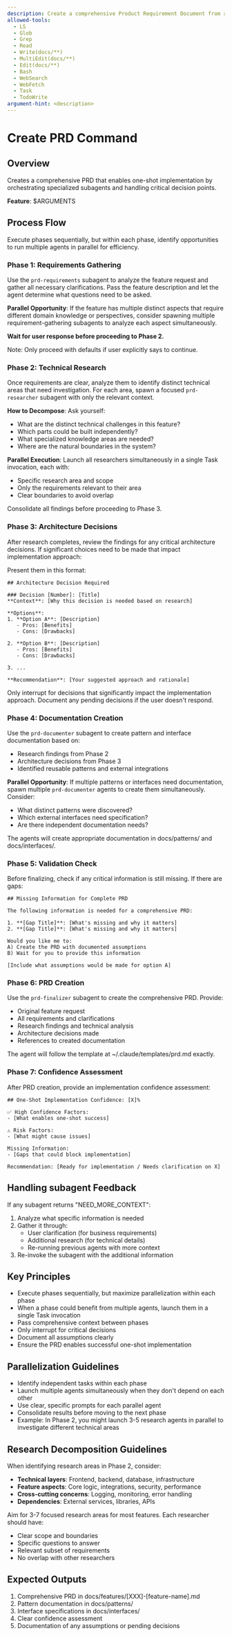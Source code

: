 ```yaml
---
description: Create a comprehensive Product Requirement Document from a brief description
allowed-tools:
  - LS
  - Glob
  - Grep
  - Read
  - Write(docs/**)
  - MultiEdit(docs/**)
  - Edit(docs/**)
  - Bash
  - WebSearch
  - WebFetch
  - Task
  - TodoWrite
argument-hint: <description>
---
```


# Create PRD Command

## Overview
Creates a comprehensive PRD that enables one-shot implementation by orchestrating specialized subagents and handling critical decision points.

**Feature**: $ARGUMENTS

## Process Flow

Execute phases sequentially, but within each phase, identify opportunities to run multiple agents in parallel for efficiency.

### Phase 1: Requirements Gathering
Use the `prd-requirements` subagent to analyze the feature request and gather all necessary clarifications. Pass the feature description and let the agent determine what questions need to be asked.

**Parallel Opportunity**: If the feature has multiple distinct aspects that require different domain knowledge or perspectives, consider spawning multiple requirement-gathering subagents to analyze each aspect simultaneously.

**Wait for user response before proceeding to Phase 2.**

Note: Only proceed with defaults if user explicitly says to continue.

### Phase 2: Technical Research
Once requirements are clear, analyze them to identify distinct technical areas that need investigation. For each area, spawn a focused `prd-researcher` subagent with only the relevant context.

**How to Decompose**: Ask yourself:
- What are the distinct technical challenges in this feature?
- Which parts could be built independently?
- What specialized knowledge areas are needed?
- Where are the natural boundaries in the system?

**Parallel Execution**: Launch all researchers simultaneously in a single Task invocation, each with:
- Specific research area and scope
- Only the requirements relevant to their area
- Clear boundaries to avoid overlap

Consolidate all findings before proceeding to Phase 3.

### Phase 3: Architecture Decisions
After research completes, review the findings for any critical architecture decisions. If significant choices need to be made that impact implementation approach:

Present them in this format:
```
## Architecture Decision Required

### Decision [Number]: [Title]
**Context**: [Why this decision is needed based on research]

**Options**:
1. **Option A**: [Description]
   - Pros: [Benefits]
   - Cons: [Drawbacks]

2. **Option B**: [Description]
   - Pros: [Benefits]
   - Cons: [Drawbacks]

3. ...

**Recommendation**: [Your suggested approach and rationale]
```

Only interrupt for decisions that significantly impact the implementation approach. Document any pending decisions if the user doesn't respond.

### Phase 4: Documentation Creation
Use the `prd-documenter` subagent to create pattern and interface documentation based on:
- Research findings from Phase 2
- Architecture decisions from Phase 3
- Identified reusable patterns and external integrations

**Parallel Opportunity**: If multiple patterns or interfaces need documentation, spawn multiple `prd-documenter` agents to create them simultaneously. Consider:
- What distinct patterns were discovered?
- Which external interfaces need specification?
- Are there independent documentation needs?

The agents will create appropriate documentation in docs/patterns/ and docs/interfaces/.

### Phase 5: Validation Check
Before finalizing, check if any critical information is still missing. If there are gaps:

```
## Missing Information for Complete PRD

The following information is needed for a comprehensive PRD:

1. **[Gap Title]**: [What's missing and why it matters]
2. **[Gap Title]**: [What's missing and why it matters]

Would you like me to:
A) Create the PRD with documented assumptions
B) Wait for you to provide this information

[Include what assumptions would be made for option A]
```

### Phase 6: PRD Creation
Use the `prd-finalizer` subagent to create the comprehensive PRD. Provide:
- Original feature request
- All requirements and clarifications
- Research findings and technical analysis
- Architecture decisions made
- References to created documentation

The agent will follow the template at ~/.claude/templates/prd.md exactly.

### Phase 7: Confidence Assessment
After PRD creation, provide an implementation confidence assessment:

```
## One-Shot Implementation Confidence: [X]%

✅ High Confidence Factors:
- [What enables one-shot success]

⚠️ Risk Factors:
- [What might cause issues]

Missing Information:
- [Gaps that could block implementation]

Recommendation: [Ready for implementation / Needs clarification on X]
```

## Handling subagent Feedback

If any subagent returns "NEED_MORE_CONTEXT":
1. Analyze what specific information is needed
2. Gather it through:
   - User clarification (for business requirements)
   - Additional research (for technical details)
   - Re-running previous agents with more context
3. Re-invoke the subagent with the additional information

## Key Principles
- Execute phases sequentially, but maximize parallelization within each phase
- When a phase could benefit from multiple agents, launch them in a single Task invocation
- Pass comprehensive context between phases
- Only interrupt for critical decisions
- Document all assumptions clearly
- Ensure the PRD enables successful one-shot implementation

## Parallelization Guidelines
- Identify independent tasks within each phase
- Launch multiple agents simultaneously when they don't depend on each other
- Use clear, specific prompts for each parallel agent
- Consolidate results before moving to the next phase
- Example: In Phase 2, you might launch 3-5 research agents in parallel to investigate different technical areas

## Research Decomposition Guidelines
When identifying research areas in Phase 2, consider:
- **Technical layers**: Frontend, backend, database, infrastructure
- **Feature aspects**: Core logic, integrations, security, performance
- **Cross-cutting concerns**: Logging, monitoring, error handling
- **Dependencies**: External services, libraries, APIs

Aim for 3-7 focused research areas for most features. Each researcher should have:
- Clear scope and boundaries
- Specific questions to answer
- Relevant subset of requirements
- No overlap with other researchers

## Expected Outputs
1. Comprehensive PRD in docs/features/[XXX]-[feature-name].md
2. Pattern documentation in docs/patterns/
3. Interface specifications in docs/interfaces/
4. Clear confidence assessment
5. Documentation of any assumptions or pending decisions
